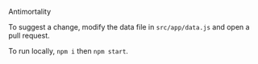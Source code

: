 Antimortality

To suggest a change, modify the data file in `src/app/data.js` and open a pull request.

To run locally, `npm i` then `npm start`.